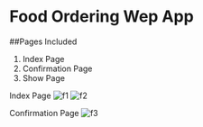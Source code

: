 # Food Ordering Wep App

##Pages Included
  1. Index Page
  2. Confirmation Page
  3. Show Page

Index Page
![f1](https://user-images.githubusercontent.com/64718836/91637330-55a83d00-ea25-11ea-8e86-2b22a8bfc686.JPG)
![f2](https://user-images.githubusercontent.com/64718836/91637349-6f498480-ea25-11ea-9b6b-833b8d0ad64f.JPG)

Confirmation Page
![f3](https://user-images.githubusercontent.com/64718836/91637351-71134800-ea25-11ea-8267-509c8d163752.JPG)

